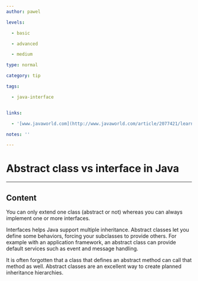 ```yaml
---
author: pawel

levels:

  - basic

  - advanced

  - medium

type: normal

category: tip

tags:

  - java-interface


links:

  - '[www.javaworld.com](http://www.javaworld.com/article/2077421/learn-java/abstract-classes-vs-interfaces.html){website}'

notes: ''

---
```


# Abstract class vs interface in Java

---
## Content

You can only extend one class (abstract or not) whereas you can always implement one or more interfaces. 

Interfaces helps Java support multiple inheritance. Abstract classes let you define some behaviors, forcing your subclasses to provide others. For example with an application framework, an abstract class can provide default services such as event and message handling. 

It is often forgotten that a class that defines an abstract method can call that method as well. Abstract classes are an excellent way to create planned inheritance hierarchies.

